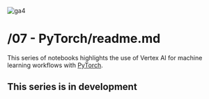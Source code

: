 ![ga4](https://www.google-analytics.com/collect?v=2&tid=G-6VDTYWLKX6&cid=1&en=page_view&sid=1&dl=statmike%2Fvertex-ai-mlops%2F07+-+PyTorch&dt=readme.md)

# /07 - PyTorch/readme.md

This series of notebooks highlights the use of Vertex AI for machine learning workflows with [PyTorch](https://pytorch.org/).

## This series is in development
